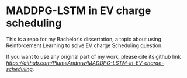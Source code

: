 # MADDPG-LSTM in EV charge scheduling
 This is a repo for my Bachelor's dissertation, a topic about using Reinforcement Learning to solve EV charge Scheduling question. 
 
 If you want to use any original part of my work, please cite its github link _https://github.com/PlumeAndrew/MADDPG-LSTM-in-EV-charge-scheduling_.
